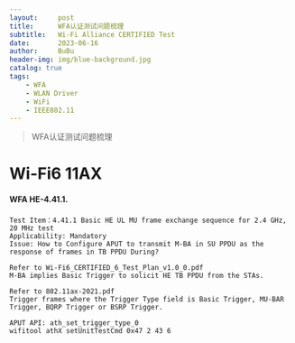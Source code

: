 ```yaml
---
layout:     post
title:      WFA认证测试问题梳理
subtitle:   Wi-Fi Alliance CERTIFIED Test
date:       2023-06-16
author:     BuBu
header-img: img/blue-background.jpg
catalog: true
tags:
    - WFA
    - WLAN Driver
    - WiFi
    - IEEE802.11
---
```


>WFA认证测试问题梳理




# Wi-Fi6 11AX

#### WFA HE-4.41.1.

	Test Item：4.41.1 Basic HE UL MU frame exchange sequence for 2.4 GHz, 20 MHz test
	Applicability: Mandatory
	Issue: How to Configure APUT to transmit M-BA in SU PPDU as the response of frames in TB PPDU During?
	
	Refer to Wi-Fi6_CERTIFIED_6_Test_Plan_v1.0_0.pdf
	M-BA implies Basic Trigger to solicit HE TB PPDU from the STAs.

	Refer to 802.11ax-2021.pdf
	Trigger frames where the Trigger Type field is Basic Trigger, MU-BAR Trigger, BQRP Trigger or BSRP Trigger.

	APUT API: ath_set_trigger_type_0
	wifitool athX setUnitTestCmd 0x47 2 43 6




